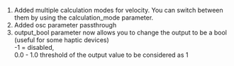 1. Added multiple calculation modes for velocity. You can switch between them by using the calculation_mode parameter.
2. Added osc parameter passthrough 
3. output_bool parameter now allows you to change the output to be a bool (useful for some haptic devices) <br>
        -1 = disabled, <br>
        0.0 - 1.0 threshold of the output value to be considered as 1